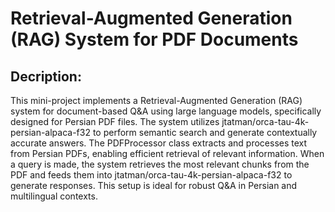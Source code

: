 # Retrieval-Augmented Generation (RAG) System for PDF Documents

## Decription:

This mini-project implements a Retrieval-Augmented Generation (RAG) system for document-based Q&A using large language models, specifically designed for Persian PDF files. The system utilizes jtatman/orca-tau-4k-persian-alpaca-f32 to perform semantic search and generate contextually accurate answers. The PDFProcessor class extracts and processes text from Persian PDFs, enabling efficient retrieval of relevant information. When a query is made, the system retrieves the most relevant chunks from the PDF and feeds them into jtatman/orca-tau-4k-persian-alpaca-f32 to generate responses. This setup is ideal for robust Q&A in Persian and multilingual contexts.
